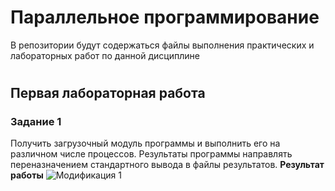 # Параллельное программирование
В репозитории будут содержаться файлы выполнения практических и лабораторных работ по данной дисциплине
# 
## Первая лабораторная работа
### Задание 1
Получить загрузочный модуль программы и выполнить его на различном числе процессов. Результаты программы направлять переназначением стандартного вывода в файлы результатов.
**Результат работы**
![Модификация 1](C:\Users\k4t4n\Desktop\ПП)

